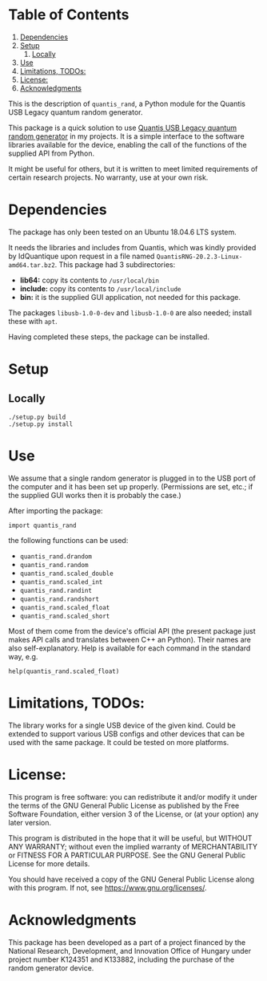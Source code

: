 
# Table of Contents

1.  [Dependencies](#org73113ee)
2.  [Setup](#org37e7fbe)
    1.  [Locally](#orgca04a5b)
3.  [Use](#org50b3655)
4.  [Limitations, TODOs:](#orgcbe37d9)
5.  [License:](#orgcc54283)
6.  [Acknowledgments](#org45308bd)

This is the description of `quantis_rand`, a Python module for the
Quantis USB Legacy quantum random generator.

This package is a quick solution to use [Quantis USB Legacy quantum
random generator](https://www.idquantique.com/random-number-generation/products/quantis-random-number-generator/) in my projects. It is a simple interface to the
software libraries available for the device, enabling the call of the
functions of the supplied API from Python.

It might be useful for others, but it is written to meet limited
requirements of certain research projects. No warranty, use at your
own risk.


<a id="org73113ee"></a>

# Dependencies

The package has only been tested on an Ubuntu 18.04.6 LTS system.

It needs the libraries and includes from Quantis, which was kindly
provided by IdQuantique upon request in a file named
`QuantisRNG-20.2.3-Linux-amd64.tar.bz2`. This package had 3
subdirectories:

-   **lib64:** copy its contents to `/usr/local/bin`
-   **include:** copy its contents to `/usr/local/include`
-   **bin:** it is the supplied GUI application, not needed for this package.

The packages `libusb-1.0-0-dev` and `libusb-1.0-0` are also needed;
install these with `apt`.

Having completed these steps, the package can be installed.


<a id="org37e7fbe"></a>

# Setup


<a id="orgca04a5b"></a>

## Locally

    ./setup.py build
    ./setup.py install


<a id="org50b3655"></a>

# Use

We assume that a single random generator is plugged in to the USB port
of the computer and it has been set up properly. (Permissions are set,
etc.; if the supplied GUI works then it is probably the case.)

After importing the package:

    import quantis_rand

the following functions can be used:

-   `quantis_rand.drandom`
-   `quantis_rand.random`
-   `quantis_rand.scaled_double`
-   `quantis_rand.scaled_int`
-   `quantis_rand.randint`
-   `quantis_rand.randshort`
-   `quantis_rand.scaled_float`
-   `quantis_rand.scaled_short`

Most of them come from the device's official API (the present package
just makes API calls and translates between C++ an Python). Their
names are also self-explanatory. 
Help is available for each command in the standard way, e.g.

    help(quantis_rand.scaled_float)


<a id="orgcbe37d9"></a>

# Limitations, TODOs:

The library works for a single USB device of the given kind. Could be
extended to support various USB configs and other devices that can be
used with the same package. It could be tested on more platforms.


<a id="orgcc54283"></a>

# License:

This program is free software: you can redistribute it and/or modify
it under the terms of the GNU General Public License as published by
the Free Software Foundation, either version 3 of the License, or (at
your option) any later version.

This program is distributed in the hope that it will be useful, but
WITHOUT ANY WARRANTY; without even the implied warranty of
MERCHANTABILITY or FITNESS FOR A PARTICULAR PURPOSE.  See the GNU
General Public License for more details.

You should have received a copy of the GNU General Public License
along with this program.  If not, see <https://www.gnu.org/licenses/>.


<a id="org45308bd"></a>

# Acknowledgments

This package has been developed as a part of a project financed by the
National Research, Development, and Innovation Office of Hungary under
project number K124351 and K133882, including the purchase of the
random generator device.

